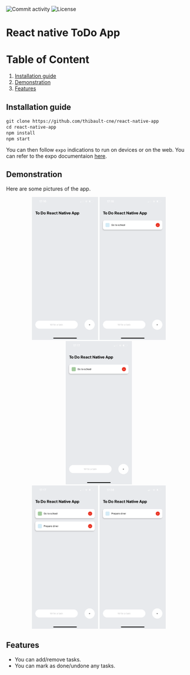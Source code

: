 ![Commit activity](https://img.shields.io/github/commit-activity/w/thibault-cne/react-native-app)
![License](https://img.shields.io/github/license/thibault-cne/react-native-app)

# React native ToDo App

# Table of Content

1. [Installation guide](#installation-guide)
2. [Demonstration](#demonstration)
3. [Features](#features)

## Installation guide

``` shell
git clone https://github.com/thibault-cne/react-native-app
cd react-native-app
npm install
npm start
```

You can then follow ```expo``` indications to run on devices or on the web.
You can refer to the expo documentaion [here](https://docs.expo.dev).

## Demonstration

Here are some pictures of the app.

<div>
    <div float="left" align="center">
        <img src="./Documents/pictures/IMG_1618.PNG" width="180">
        <img src="./Documents/pictures/IMG_1619.PNG" width="180">
        <img src="./Documents/pictures/IMG_1620.PNG" width="180">
    </div>
    <div float="left" align="center">
        <img src="./Documents/pictures/IMG_1621.PNG" width="180">
        <img src="./Documents/pictures/IMG_1622.PNG" width="180">
    </div>
</div>

## Features

- You can add/remove tasks.
- You can mark as done/undone any tasks.
